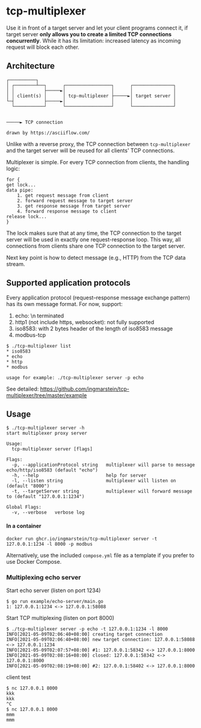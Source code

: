 # tcp-multiplexer

Use it in front of a target server and let your client programs connect it, if target server **only allows you to create
a limited TCP connections concurrently**. While it has its limitation: increased latency as incoming request will block
each other.

## Architecture

```
┌──────────┐
│ ┌────────┴──┐      ┌─────────────────┐      ┌───────────────┐
│ │           ├─────►│                 │      │               │
│ │ client(s) │      │ tcp-multiplexer ├─────►│ target server │
└─┤           ├─────►│                 │      │               │
  └───────────┘      └─────────────────┘      └───────────────┘


─────► TCP connection

drawn by https://asciiflow.com/
```

Unlike with a reverse proxy, the TCP connection between `tcp-multiplexer` and the target server will be reused for all
clients' TCP connections.

Multiplexer is simple. For every TCP connection from clients, the handling logic:

```
for {
get lock...
data pipe:
	1. get request message from client
	2. forward request message to target server
	3. get response message from target server
	4. forward response message to client
release lock...
}
```

The lock makes sure that at any time, the TCP connection to the target server will be used in exactly one
request-response loop.
This way, all connections from clients share one TCP connection to the target server.

Next key point is how to detect message (e.g., HTTP) from the TCP data stream.

## Supported application protocols

Every application protocol (request–response message exchange pattern) has its own message format. For now, support:

1. echo: \n terminated
2. http1 (not include https, websocket): not fully supported
3. iso8583: with 2 bytes header of the length of iso8583 message
4. modbus-tcp

```
$ ./tcp-multiplexer list                                    
* iso8583
* echo
* http
* modbus

usage for example: ./tcp-multiplexer server -p echo

```

See detailed: https://github.com/ingmarstein/tcp-multiplexer/tree/master/example

## Usage

```
$ ./tcp-multiplexer server -h
start multiplexer proxy server

Usage:
  tcp-multiplexer server [flags]

Flags:
  -p, --applicationProtocol string   multiplexer will parse to message echo/http/iso8583 (default "echo")
  -h, --help                         help for server
  -l, --listen string                multiplexer will listen on (default "8000")
  -t, --targetServer string          multiplexer will forward message to (default "127.0.0.1:1234")

Global Flags:
  -v, --verbose   verbose log
```

#### In a container
```
docker run ghcr.io/ingmarstein/tcp-multiplexer server -t 127.0.0.1:1234 -l 8000 -p modbus
```
Alternatively, use the included `compose.yml` file as a template if you prefer to use Docker Compose.

### Multiplexing echo server

Start echo server (listen on port 1234)

```
$ go run example/echo-server/main.go
1: 127.0.0.1:1234 <-> 127.0.0.1:58088
```

Start TCP multiplexing (listen on port 8000)

```
$ ./tcp-multiplexer server -p echo -t 127.0.0.1:1234 -l 8000
INFO[2021-05-09T02:06:40+08:00] creating target connection
INFO[2021-05-09T02:06:40+08:00] new target connection: 127.0.0.1:58088 <-> 127.0.0.1:1234
INFO[2021-05-09T02:07:57+08:00] #1: 127.0.0.1:58342 <-> 127.0.0.1:8000
INFO[2021-05-09T02:08:16+08:00] closed: 127.0.0.1:58342 <-> 127.0.0.1:8000
INFO[2021-05-09T02:08:19+08:00] #2: 127.0.0.1:58402 <-> 127.0.0.1:8000
```

client test

```
$ nc 127.0.0.1 8000
kkk
kkk
^C
$ nc 127.0.0.1 8000
mmm
mmm
```
